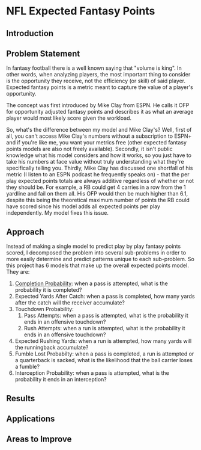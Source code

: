 # NFL Expected Fantasy Points

## Introduction

## Problem Statement

In fantasy football there is a well known saying that "volume is king". In other words, when analyzing players, the most important thing to consider is the opportunity they receive, not the efficiency (or skill) of said player. Expected fantasy points is a metric meant to capture the value of a player's opportunity. 

The concept was first introduced by Mike Clay from ESPN. He calls it OFP for opportunity adjusted fantasy points and describes it as what an average player would most likely score given the workload. 

So, what's the difference between my model and Mike Clay's? Well, first of all, you can't access Mike Clay's numbers without a subscription to ESPN+ and if you're like me, you want your metrics free (other expected fantasy points models are also not freely available). Secondly, it isn't public knowledge what his model considers and how it works, so you just have to take his numbers at face value without truly understanding what they're specifically telling you. Thirdly, Mike Clay has discussed one shortfall of his metric (I listen to an ESPN podcast he frequently speaks on) - that the per play expected points totals are always additive regardless of whether or not they should be. For example, a RB could get 4 carries in a row from the 1 yardline and fail on them all. His OFP would then be much higher than 6.1, despite this being the theoretical maximum number of points the RB could have scored since his model adds all expected points per play independently. My model fixes this issue.

## Approach

Instead of making a single model to predict play by play fantasy points scored, I decomposed the problem into several sub-problems in order to more easily determine and predict patterns unique to each sub-problem. So this project has 6 models that make up the overall expected points model. They are:
1. [Completion Probability](https://github.com/willmscaleb/Personal-Data-Projects/edit/main/NFL%20Expected%20Fantasy%20Points/README.md): when a pass is attempted, what is the probability it is completed?
2. Expected Yards After Catch: when a pass is completed, how many yards after the catch will the receiver accumulate?
3. Touchdown Probability: 
    1. Pass Attempts: when a pass is attempted, what is the probability it ends in an offensive touchdown?
    2. Rush Attempts: when a run is attempted, what is the probability it ends in an offensive touchdown?
4. Expected Rushing Yards: when a run is attempted, how many yards will the runningback accumulate?
5. Fumble Lost Probabilty: when a pass is completed, a run is attempted or a quarterback is sacked, what is the likelihood that the ball carrier loses a fumble? 
6. Interception Probability: when a pass is attempted, what is the probability it ends in an interception?

## Results

## Applications

## Areas to Improve


